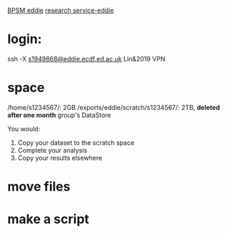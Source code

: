 [BPSM eddie](http://129.215.170.35/07_Using_Eddie.html)
[research service-eddie](https://www.wiki.ed.ac.uk/display/ResearchServices/Anaconda)

# login:
ssh -X s1949868@eddie.ecdf.ed.ac.uk
Lin&2019
VPN
# space
/home/s1234567/: 2GB
/exports/eddie/scratch/s1234567/: 2TB, **deleted after one month**
group's DataStore

You would:
1.  Copy your dataset to the scratch space
2.  Complete your analysis
3.  Copy your results elsewhere
# move files
# make a script

<!--stackedit_data:
eyJoaXN0b3J5IjpbODU1NDkwMDcsLTE1NTc2NTUwNDMsNTU1Mz
EzMjExLDMwMzEyNjg3NiwtMTM3NTM3MTIzNCwtNTM3NzM5MTQ1
LC0xMzI3Njg4MjgyLDcwMjAwMTIzMCwzNjk1NjAwNTBdfQ==
-->